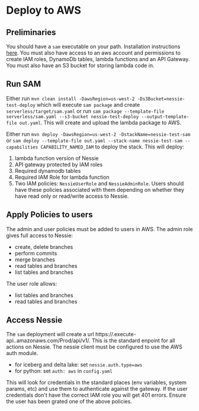 # Deploy to AWS

## Preliminaries

You should have a `sam` executable on your path. Installation instructions
[here](https://docs.aws.amazon.com/serverless-application-model/latest/developerguide/serverless-sam-cli-install.html).
You must also have access to an aws account and permissions to create IAM roles, DynamoDb tables, lambda functions and
an API Gateway. You must also have an S3 bucket for storing lambda code in.

## Run SAM

Either run `mvn clean install -DawsRegion=us-west-2 -Ds3Bucket=nessie-test-deploy` 
which will execute `sam package` and create `serverless/target/sam.yaml` or run
`sam package --template-file serverless/sam.yaml --s3-bucket nessie-test-deploy --output-template-file out.yaml`. 
This will create and upload the lambda package to AWS.

Either run `mvn deploy -DawsRegion=us-west-2 -DstackName=nessie-test-sam` or 
`sam deploy --template-file out.yaml --stack-name nessie-test-sam --capabilities CAPABILITY_NAMED_IAM`
to deploy the stack. This will deploy:
1. lambda function version of Nessie
2. API gateway protected by IAM roles
3. Required dynamodb tables
4. Required IAM Role for lambda function
5. Two IAM policies: `NessieUserRole` and `NessieAdminRole`. Users should have these policies associated
  with them depending on whether they have read only or read/write access to Nessie.
  
  
## Apply Policies to users

The admin and user policies must be added to users in AWS. The admin role gives full access to Nessie:
 * create, delete branches
 * perform commits
 * merge branches
 * read tables and branches
 * list tables and branches
 
The user role allows:
 * list tables and branches
 * read tables and branches
 
## Access Nessie

The `sam` deployment will create a url https://<gatewayid>.execute-api.<region>.amazonaws.com/Prod/api/v1/. 
This is the standard enpoint for all actions on Nessie. The nessie client must be configured to use the AWS auth module.

* for iceberg and delta lake: set `nessie.auth.type=aws`
* for python: set `auth: aws` in `config.yaml`

This will look for credentials in the standard places (env variables, system params, etc) and use them 
to authenticate against the gateway. If the user credentials don't have the correct IAM role you will get 
401 errors. Ensure the user has been grated one of the above policies.

